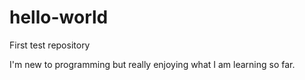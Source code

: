 # hello-world
First test repository

I'm new to programming but really enjoying what I am learning so far. 
